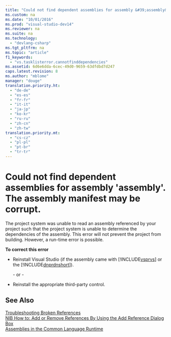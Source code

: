 ```yaml
---
title: "Could not find dependent assemblies for assembly &#39;assembly&#39;. The assembly manifest may be corrupt."
ms.custom: na
ms.date: "10/01/2016"
ms.prod: "visual-studio-dev14"
ms.reviewer: na
ms.suite: na
ms.technology: 
  - "devlang-csharp"
ms.tgt_pltfrm: na
ms.topic: "article"
f1_keywords: 
  - "vs.tasklisterror.cannotfinddependencies"
ms.assetid: 6d6e6dda-6cec-49d0-9659-63dfdbd7d247
caps.latest.revision: 8
ms.author: "mblome"
manager: "douge"
translation.priority.ht: 
  - "de-de"
  - "es-es"
  - "fr-fr"
  - "it-it"
  - "ja-jp"
  - "ko-kr"
  - "ru-ru"
  - "zh-cn"
  - "zh-tw"
translation.priority.mt: 
  - "cs-cz"
  - "pl-pl"
  - "pt-br"
  - "tr-tr"
---
```

# Could not find dependent assemblies for assembly &#39;assembly&#39;. The assembly manifest may be corrupt.
The project system was unable to read an assembly referenced by your project such that the project system is unable to determine the dependencies of the assembly. This error will not prevent the project from building. However, a run-time error is possible.  
  
 **To correct this error**  
  
-   Reinstall Visual Studio (if the assembly came with [!INCLUDE[vsprvs](../codequality/includes/vsprvs_md.md)] or the [!INCLUDE[dnprdnshort](../codequality/includes/dnprdnshort_md.md)]).  
  
     \- or -  
  
-   Reinstall the appropriate third-party control.  
  
## See Also  
 [Troubleshooting Broken References](../ide/troubleshooting-broken-references.md)   
 [NIB How to: Add or Remove References By Using the Add Reference Dialog Box](assetId:///3bd75d61-f00c-47c0-86a2-dd1f20e231c9)   
 [Assemblies in the Common Language Runtime](assetId:///33a0bc6a-6bb3-44c7-ada7-4a046e8c0945)